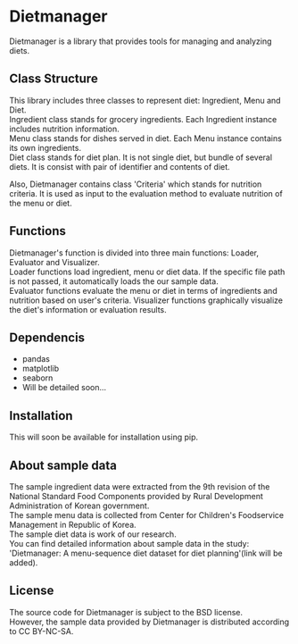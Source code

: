 # Dietmanager
Dietmanager is a library that provides tools for managing and analyzing diets.

## Class Structure
This library includes three classes to represent diet: Ingredient, Menu and Diet.  
Ingredient class stands for grocery ingredients. Each Ingredient instance includes nutrition information.  
Menu class stands for dishes served in diet. Each Menu instance contains its own ingredients.  
Diet class stands for diet plan. It is not single diet, but bundle of several diets. It is consist with pair of identifier and contents of diet.  
  
Also, Dietmanager contains class 'Criteria' which stands for nutrition criteria. It is used as input to the evaluation method to evaluate nutrition of the menu or diet.

## Functions
Dietmanager's function is divided into three main functions: Loader, Evaluator and Visualizer.  
Loader functions load ingredient, menu or diet data. If the specific file path is not passed, it automatically loads the our sample data.  
Evaluator functions evaluate the menu or diet in terms of ingredients and nutrition based on user's criteria.
Visualizer functions graphically visualize the diet's information or evaluation results.

## Dependencis
 * pandas
 * matplotlib
 * seaborn
 * Will be detailed soon...

## Installation
This will soon be available for installation using pip.

## About sample data
The sample ingredient data were extracted from the 9th revision of the National Standard Food Components provided by Rural Development Administration of Korean government.  
The sample menu data is collected from Center for Children's Foodservice Management in Republic of Korea.  
The sample diet data is work of our research.  
You can find detailed information about sample data in the study: 'Dietmanager: A menu-sequence diet dataset for diet planning'(link will be added).

## License
The source code for Dietmanager is subject to the BSD license.  
However, the sample data provided by Dietmanager is distributed according to CC BY-NC-SA.